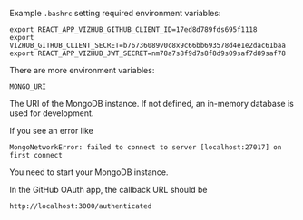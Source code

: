 Example `.bashrc` setting required environment variables:

```
export REACT_APP_VIZHUB_GITHUB_CLIENT_ID=17ed8d789fds695f1118
export VIZHUB_GITHUB_CLIENT_SECRET=b76736089v0c8x9c66bb693578d4e1e2dac61baa
export REACT_APP_VIZHUB_JWT_SECRET=nm78a7s8f9d7s8f8d9s09saf7d89saf78
```

There are more environment variables:

```
MONGO_URI
```

The URI of the MongoDB instance. If not defined, an in-memory database is used for development.

If you see an error like

```
MongoNetworkError: failed to connect to server [localhost:27017] on first connect
```

You need to start your MongoDB instance.

In the GitHub OAuth app, the callback URL should be

`http://localhost:3000/authenticated`

